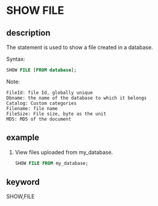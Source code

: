 # SHOW FILE

## description

The statement is used to show a file created in a database.

Syntax:

```sql
SHOW FILE [FROM database];
```

Note:

``` plain text
FileId: file Id, globally unique
Dbname: the name of the database to which it belongs 
Catalog: Custom categories 
Filename: file name 
FileSize: File size, byte as the unit
MD5: MD5 of the document
```

## example

1. View files uploaded from my_database.

    ```sql
    SHOW FILE FROM my_database;
    ```

## keyword

SHOW,FILE
